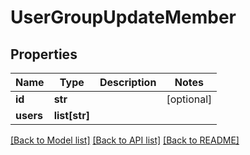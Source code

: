 # UserGroupUpdateMember

## Properties
Name | Type | Description | Notes
------------ | ------------- | ------------- | -------------
**id** | **str** |  | [optional] 
**users** | **list[str]** |  | 

[[Back to Model list]](../README.md#documentation-for-models) [[Back to API list]](../README.md#documentation-for-api-endpoints) [[Back to README]](../README.md)


